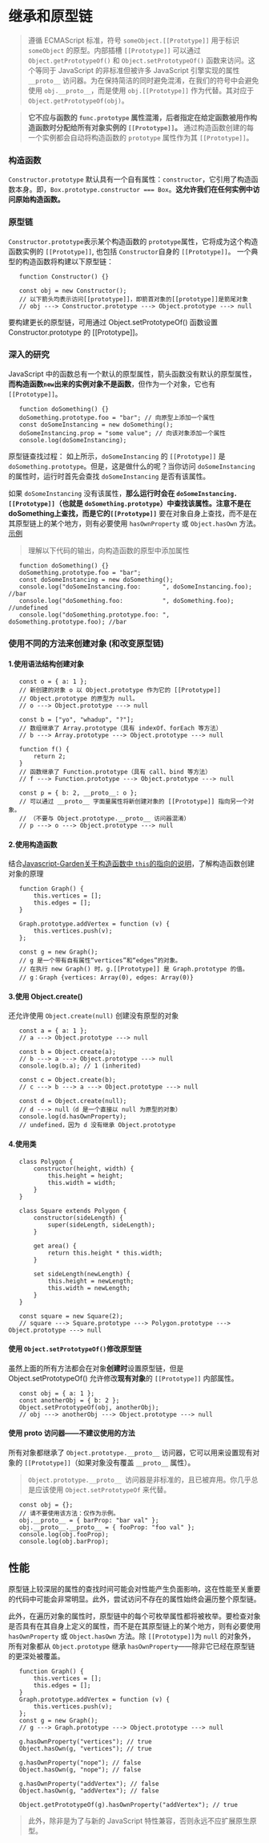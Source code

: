 # 继承和原型链

> 遵循 ECMAScript 标准，符号 `someObject.[[Prototype]]` 用于标识 `someObject` 的原型。内部插槽 `[[Prototype]]` 可以通过 `Object.getPrototypeOf()` 和 `Object.setPrototypeOf()` 函数来访问。这个等同于 JavaScript 的非标准但被许多 JavaScript 引擎实现的属性 `__proto__` 访问器。为在保持简洁的同时避免混淆，在我们的符号中会避免使用 `obj.__proto__`，而是使用 `obj.[[Prototype]]` 作为代替。其对应于 `Object.getPrototypeOf(obj)`。
 
>**它不应与函数的 `func.prototype` 属性混淆，后者指定在给定函数被用作构造函数时分配给所有对象实例的 `[[Prototype]]`。**  通过构造函数创建的每一个实例都会自动将构造函数的 `prototype` 属性作为其 `[[Prototype]]`。

### 构造函数
 `Constructor.prototype` 默认具有一个自有属性：`constructor`，它引用了构造函数本身。即，`Box.prototype.constructor === Box`。**这允许我们在任何实例中访问原始构造函数。**

### 原型链
 `Constructor.prototype`表示某个构造函数的 `prototype`属性，它将成为这个构造函数实例的 `[[Prototype]]`, 也包括 `Constructor`自身的 `[[Prototype]]`。
 一个典型的构造函数将构建以下原型链：
 ```
    function Constructor() {}

    const obj = new Constructor();
    // 以下箭头均表示访问[[prototype]]，即箭首对象的[[prototype]]是箭尾对象
    // obj ---> Constructor.prototype ---> Object.prototype ---> null
 ```
 要构建更长的原型链，可用通过 Object.setPrototypeOf() 函数设置 Constructor.prototype 的 [[Prototype]]。

### 深入的研究
 JavaScript 中的函数总有一个默认的原型属性，箭头函数没有默认的原型属性，**而构造函数`new`出来的实例对象不是函数**，但作为一个对象，它也有 `[[Prototype]]`。
 >
 ```
    function doSomething() {}
    doSomething.prototype.foo = "bar"; // 向原型上添加一个属性
    const doSomeInstancing = new doSomething();
    doSomeInstancing.prop = "some value"; // 向该对象添加一个属性
    console.log(doSomeInstancing);
 ```
 原型链查找过程：
如上所示，`doSomeInstancing` 的 `[[Prototype]]` 是 `doSomething.prototype`。但是，这是做什么的呢？当你访问 `doSomeInstancing` 的属性时，运行时首先会查找 `doSomeInstancing` 是否有该属性。  

如果 `doSomeInstancing` 没有该属性，**那么运行时会在 `doSomeInstancing.[[Prototype]]`（也就是 `doSomething.prototype`）中查找该属性。注意不是在doSomething上查找，而是它的`[[Prototype]]`** 要在对象自身上查找，而不是在其原型链上的某个地方，则有必要使用 `hasOwnProperty` 或 `Object.hasOwn` 方法。[示例](#性能)

 > 理解以下代码的输出，向构造函数的原型中添加属性

 ```
    function doSomething() {}
    doSomething.prototype.foo = "bar";
    const doSomeInstancing = new doSomething();
    console.log("doSomeInstancing.foo:      ", doSomeInstancing.foo); //bar
    console.log("doSomething.foo:           ", doSomething.foo); //undefined
    console.log("doSomething.prototype.foo: ", doSomething.prototype.foo); //bar
 ```

 ### 使用不同的方法来创建对象 (和改变原型链)
 #### 1.使用语法结构创建对象
 ```
    const o = { a: 1 };
    // 新创建的对象 o 以 Object.prototype 作为它的 [[Prototype]]
    // Object.prototype 的原型为 null。
    // o ---> Object.prototype ---> null

    const b = ["yo", "whadup", "?"];
    // 数组继承了 Array.prototype（具有 indexOf、forEach 等方法）
    // b ---> Array.prototype ---> Object.prototype ---> null

    function f() {
        return 2;
    }
    // 函数继承了 Function.prototype（具有 call、bind 等方法）
    // f ---> Function.prototype ---> Object.prototype ---> null

    const p = { b: 2, __proto__: o };
    // 可以通过 __proto__ 字面量属性将新创建对象的 [[Prototype]] 指向另一个对象。
    // （不要与 Object.prototype.__proto__ 访问器混淆）
    // p ---> o ---> Object.prototype ---> null
 ```
 #### 2.使用构造函数
 结合[Javascript-Garden关于构造函数中 `this`的指向的说明](https://github.com/BonsaiDen/JavaScript-Garden/blob/master/doc/zh/function/constructors.md)，了解构造函数创建对象的原理
 ```
    function Graph() {
        this.vertices = [];
        this.edges = [];
    }

    Graph.prototype.addVertex = function (v) {
        this.vertices.push(v);
    };

    const g = new Graph();
    // g 是一个带有自有属性“vertices”和“edges”的对象。
    // 在执行 new Graph() 时，g.[[Prototype]] 是 Graph.prototype 的值。
    // g：Graph {vertices: Array(0), edges: Array(0)}
 ```
 #### 3.使用 Object.create()
 还允许使用 `Object.create(null)` 创建没有原型的对象
 ```
    const a = { a: 1 };
    // a ---> Object.prototype ---> null

    const b = Object.create(a);
    // b ---> a ---> Object.prototype ---> null
    console.log(b.a); // 1 (inherited)

    const c = Object.create(b);
    // c ---> b ---> a ---> Object.prototype ---> null

    const d = Object.create(null);
    // d ---> null（d 是一个直接以 null 为原型的对象）
    console.log(d.hasOwnProperty);
    // undefined，因为 d 没有继承 Object.prototype
 ```

 #### 4.使用类
 ```
    class Polygon {
        constructor(height, width) {
            this.height = height;
            this.width = width;
        }
    }

    class Square extends Polygon {
        constructor(sideLength) {
            super(sideLength, sideLength);
        }

        get area() {
            return this.height * this.width;
        }

        set sideLength(newLength) {
            this.height = newLength;
            this.width = newLength;
        }
    }

    const square = new Square(2);
    // square ---> Square.prototype ---> Polygon.prototype ---> Object.prototype ---> null
 ```
 #### 使用 `Object.setPrototypeOf()`修改原型链
 虽然上面的所有方法都会在对象**创建时**设置原型链，但是 Object.setPrototypeOf() 允许修改**现有对象**的 `[[Prototype]]` 内部属性。
 ```
    const obj = { a: 1 };
    const anotherObj = { b: 2 };
    Object.setPrototypeOf(obj, anotherObj);
    // obj ---> anotherObj ---> Object.prototype ---> null
 ```
 #### 使用 __proto__ 访问器——不建议使用的方法
 所有对象都继承了  `Object.prototype.__proto__` 访问器，它可以用来设置现有对象的 `[[Prototype]]`（如果对象没有覆盖 `__proto__` 属性）。
 > `Object.prototype.__proto__ `访问器是非标准的，且已被弃用。你几乎总是应该使用 `Object.setPrototypeOf` 来代替。
 ```
    const obj = {};
    // 请不要使用该方法：仅作为示例。
    obj.__proto__ = { barProp: "bar val" };
    obj.__proto__.__proto__ = { fooProp: "foo val" };
    console.log(obj.fooProp);
    console.log(obj.barProp);
 ```

 ## 性能
 原型链上较深层的属性的查找时间可能会对性能产生负面影响，这在性能至关重要的代码中可能会非常明显。此外，尝试访问不存在的属性始终会遍历整个原型链。  

 此外，在遍历对象的属性时，原型链中的每个可枚举属性都将被枚举。要检查对象是否具有在其自身上定义的属性，而不是在其原型链上的某个地方，则有必要使用 `hasOwnProperty` 或 `Object.hasOwn` 方法。除 `[[Prototype]]`为 `null` 的对象外，所有对象都从 `Object.prototype` 继承 `hasOwnProperty`——除非它已经在原型链的更深处被覆盖。

 ```
    function Graph() {
        this.vertices = [];
        this.edges = [];
    }
    Graph.prototype.addVertex = function (v) {
        this.vertices.push(v);
    };
    const g = new Graph();
    // g ---> Graph.prototype ---> Object.prototype ---> null

    g.hasOwnProperty("vertices"); // true
    Object.hasOwn(g, "vertices"); // true

    g.hasOwnProperty("nope"); // false
    Object.hasOwn(g, "nope"); // false

    g.hasOwnProperty("addVertex"); // false
    Object.hasOwn(g, "addVertex"); // false

    Object.getPrototypeOf(g).hasOwnProperty("addVertex"); // true
 ```


 > 此外，除非是为了与新的 JavaScript 特性兼容，否则永远不应扩展原生原型。